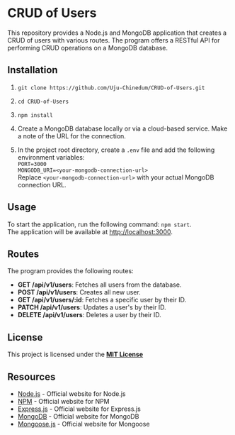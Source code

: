 # CRUD of Users

This repository provides a Node.js and MongoDB application that creates a CRUD of users with various routes. The program offers a RESTful API for performing CRUD operations on a MongoDB database.

## Installation

1. `git clone https://github.com/Uju-Chinedum/CRUD-of-Users.git`

2. `cd CRUD-of-Users`

3. `npm install`

4. Create a MongoDB database locally or via a cloud-based service. Make a note of the URL for the connection.

5. In the project root directory, create a `.env` file and add the following environment variables:\
`PORT=3000`\
`MONGODB_URI=<your-mongodb-connection-url>`\
Replace `<your-mongodb-connection-url>` with your actual MongoDB connection URL.

## Usage

To start the application, run the following command: `npm start`.\
The application will be available at <http://localhost:3000>.

## Routes

The program provides the following routes:

- **GET /api/v1/users**: Fetches all users from the database.
- **POST /api/v1/users**: Creates all new user.
- **GET /api/v1/users/:id**: Fetches a specific user by their ID.
- **PATCH /api/v1/users**: Updates a user's by their ID.
- **DELETE /api/v1/users**: Deletes a user by their ID.

## License

This project is licensed under the **[MIT License](https://mit-license.org/)**

## Resources

- [Node.js](nodejs.org) - Official website for Node.js
- [NPM](npmjs.com) - Official website for NPM
- [Express.js](expressjs.com) - Official website for Express.js
- [MongoDB](mongodb.com) - Official website for MongoDB
- [Mongoose.js](mongoosejs.com) - Official website for Mongoose
